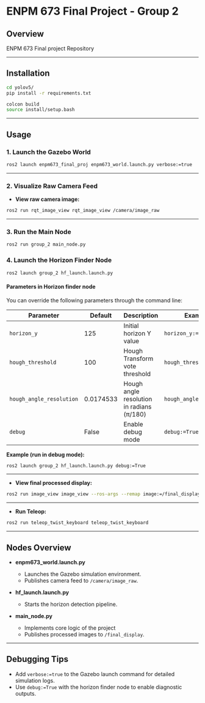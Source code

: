 # ENPM 673 Final Project - Group 2

## Overview

ENPM 673 Final project Repository

---

## Installation

```bash
cd yolov5/
pip install -r requirements.txt

colcon build  
source install/setup.bash
```

---

## Usage

### 1. Launch the Gazebo World

```bash
ros2 launch enpm673_final_proj enpm673_world.launch.py verbose:=true
```

---

### 2. Visualize Raw Camera Feed

- **View raw camera image:**

```bash
ros2 run rqt_image_view rqt_image_view /camera/image_raw
```

---

### 3. Run the Main Node

```bash
ros2 run group_2 main_node.py
```

### 4. Launch the Horizon Finder Node

```bash
ros2 launch group_2 hf_launch.launch.py
```

#### Parameters in Horizon finder node

You can override the following parameters through the command line:

| Parameter                | Default      | Description                                 | Example Override                 |
|--------------------------|--------------|---------------------------------------------|----------------------------------|
| `horizon_y`              | 125          | Initial horizon Y value                     | `horizon_y:=150`                 |
| `hough_threshold`        | 100          | Hough Transform vote threshold              | `hough_threshold:=80`            |
| `hough_angle_resolution` | 0.0174533    | Hough angle resolution in radians (π/180)   | `hough_angle_resolution:=0.0349` |
| `debug`                  | False        | Enable debug mode                           | `debug:=True`                    |

**Example (run in debug mode):**

```bash
ros2 launch group_2 hf_launch.launch.py debug:=True
```

---


- **View final processed display:**

```bash
ros2 run image_view image_view --ros-args --remap image:=/final_display
```

---



- **Run Teleop:**

```bash
ros2 run teleop_twist_keyboard teleop_twist_keyboard 
```

---


## Nodes Overview

- **enpm673_world.launch.py**
  - Launches the Gazebo simulation environment.
  - Publishes camera feed to `/camera/image_raw`.

- **hf_launch.launch.py**
  - Starts the horizon detection pipeline.

- **main_node.py**
  - Implements core logic of the project
  - Publishes processed images to `/final_display`.

---

## Debugging Tips

- Add `verbose:=true` to the Gazebo launch command for detailed simulation logs.
- Use `debug:=True` with the horizon finder node to enable diagnostic outputs.
